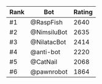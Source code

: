 Rank|Bot|Rating
---|---|---
#1|@RaspFish|2640
#2|@NimsiluBot|2635
#3|@NilatacBot|2414
#4|@anti-bot|2220
#5|@CatNail|2068
#6|@pawnrobot|1864
